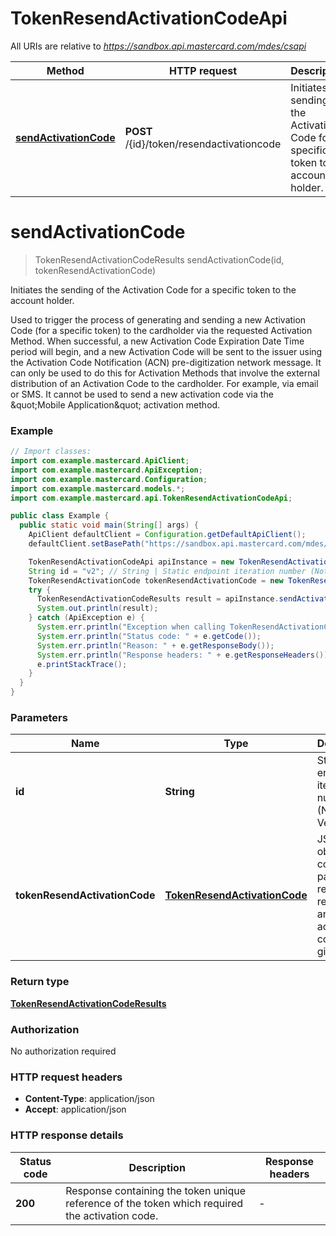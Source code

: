 # TokenResendActivationCodeApi

All URIs are relative to *https://sandbox.api.mastercard.com/mdes/csapi*

| Method | HTTP request | Description |
|------------- | ------------- | -------------|
| [**sendActivationCode**](TokenResendActivationCodeApi.md#sendActivationCode) | **POST** /{id}/token/resendactivationcode | Initiates the sending of the Activation Code for a specific token to the account holder. |


<a id="sendActivationCode"></a>
# **sendActivationCode**
> TokenResendActivationCodeResults sendActivationCode(id, tokenResendActivationCode)

Initiates the sending of the Activation Code for a specific token to the account holder.

Used to trigger the process of generating and sending a new Activation Code (for a specific token) to the cardholder via the requested Activation Method. When successful, a new Activation Code Expiration Date Time period will begin, and a new Activation Code will be sent to the issuer using the Activation Code Notification (ACN) pre-digitization network message. It can only be used to do this for Activation Methods that involve the external distribution of an Activation Code to the cardholder. For example, via email or SMS. It cannot be used to send a new activation code via the \&quot;Mobile Application\&quot; activation method. 

### Example
```java
// Import classes:
import com.example.mastercard.ApiClient;
import com.example.mastercard.ApiException;
import com.example.mastercard.Configuration;
import com.example.mastercard.models.*;
import com.example.mastercard.api.TokenResendActivationCodeApi;

public class Example {
  public static void main(String[] args) {
    ApiClient defaultClient = Configuration.getDefaultApiClient();
    defaultClient.setBasePath("https://sandbox.api.mastercard.com/mdes/csapi");

    TokenResendActivationCodeApi apiInstance = new TokenResendActivationCodeApi(defaultClient);
    String id = "v2"; // String | Static endpoint iteration number (Not API Version)
    TokenResendActivationCode tokenResendActivationCode = new TokenResendActivationCode(); // TokenResendActivationCode | JSON object containing parameters required for resending an activation code for a given token
    try {
      TokenResendActivationCodeResults result = apiInstance.sendActivationCode(id, tokenResendActivationCode);
      System.out.println(result);
    } catch (ApiException e) {
      System.err.println("Exception when calling TokenResendActivationCodeApi#sendActivationCode");
      System.err.println("Status code: " + e.getCode());
      System.err.println("Reason: " + e.getResponseBody());
      System.err.println("Response headers: " + e.getResponseHeaders());
      e.printStackTrace();
    }
  }
}
```

### Parameters

| Name | Type | Description  | Notes |
|------------- | ------------- | ------------- | -------------|
| **id** | **String**| Static endpoint iteration number (Not API Version) | |
| **tokenResendActivationCode** | [**TokenResendActivationCode**](TokenResendActivationCode.md)| JSON object containing parameters required for resending an activation code for a given token | |

### Return type

[**TokenResendActivationCodeResults**](TokenResendActivationCodeResults.md)

### Authorization

No authorization required

### HTTP request headers

 - **Content-Type**: application/json
 - **Accept**: application/json

### HTTP response details
| Status code | Description | Response headers |
|-------------|-------------|------------------|
| **200** | Response containing the token unique reference of the token which required the activation code.  |  -  |


